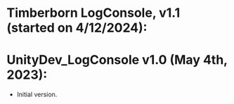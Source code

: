 # Timberborn LogConsole, v1.1 (started on 4/12/2024):

# UnityDev_LogConsole v1.0 (May 4th, 2023):
* Initial version.
